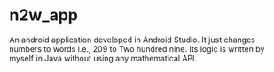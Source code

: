 # n2w_app
An android application developed in Android Studio. It just changes numbers to words i.e., 209 to Two hundred nine. Its logic is written by myself in Java without using any mathematical API. 
